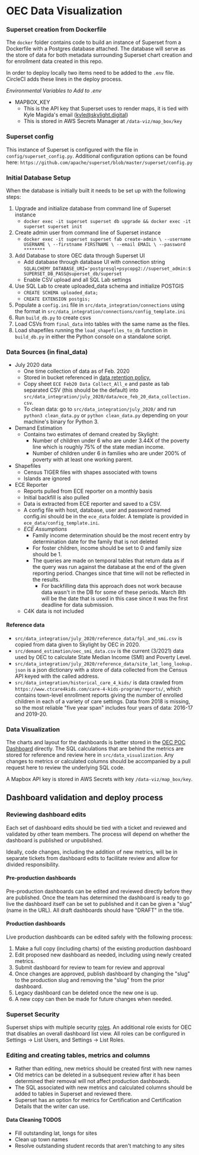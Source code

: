 # OEC Data Visualization

### Superset creation from Dockerfile

The `docker` folder contains code to build an instance of Superset from a Dockerfile with a Postgres database attached.
The database will serve as the store of data for both metadata surrounding Superset chart creation and for enrollment data created in this repo.

In order to deploy locally two items need to be added to the `.env` file. CircleCI adds these lines in the deploy process. 

_Environmental Variables to Add to .env_
- MAPBOX_KEY
  - This is the API key that Superset uses to render maps, it is tied with Kyle Magida's email (kyle@skylight.digital)
  - This is stored in AWS Secrets Manager at `/data-viz/map_box/key`

### Superset config

This instance of Superset is configured with the file in `config/superset_config.py`. Additional configuration options can be found here: `https://github.com/apache/superset/blob/master/superset/config.py`

### Initial Database Setup
 
When the database is initially built it needs to be set up with the following steps:

1. Upgrade and initialize database from command line of Superset instance
   - `docker exec -it superset superset db upgrade && docker exec -it superset superset init`
1. Create admin user from command line of Superset instance
   - `docker exec -it superset superset fab create-admin \
                 --username USERNAME \
                --firstname FIRSTNAME \
                --email EMAIL \
                --password ********`
1. Add Database to store OEC data through Superset UI 
   - Add database through database UI with connection string `SQLALCHEMY_DATABASE_URI='postgresql+psycopg2://superset_admin:$SUPERSET_DB_PASS@superset_db/superset`
   - Enable CSV upload and all SQL Lab settings
1. Use SQL Lab to create uploaded_data schema and initialize POSTGIS
   - `CREATE SCHEMA uploaded_data;`
   - `CREATE EXTENSION postgis;`
1. Populate a `config.ini` file in `src/data_integration/connections` using the format in `src/data_integration/connections/config_template.ini`
1. Run `build_db.py` to create csvs
1. Load CSVs from `final_data` into tables with the same name as the files.
1. Load shapefiles running the `load_shapefiles_to_db` function in `build_db.py` in either the Python console on a standalone script.

### Data Sources (in final_data)

- July 2020 data
  - One time collection of data as of Feb. 2020
  - Stored in bucket referenced in [data retention policy.](https://docs.google.com/document/d/1fBBjWPdC9w8YUlCT47s9-G9jzy0vOQ9ejONviXkkCxI/edit#heading=h.3aiijg3fhho3)
  - Copy sheet `ECE Feb20 Data Collect_All_e` and paste as tab separated CSV (this should be the default) into `src/data_integration/july_2020/data/ece_feb_20_data_collection.csv`.
  - To clean data: go to `src/data_integration/july_2020/` and run `python3 clean_data.py` or `python clean_data.py` depending on your machine's binary for Python 3.
- Demand Estimation
  - Contains two estimates of demand created by Skylight:
    - Number of children under 6 who are under 3.44X of the poverty line which is roughly 75% of the state median income.
    - Number of children under 6 in families who are under 200% of poverty with at least one working parent.
- Shapefiles
  - Census TIGER files with shapes associated with towns
  - Islands are ignored
- ECE Reporter
  - Reports pulled from ECE reporter on a monthly basis
  - Initial backfill is also pulled
  - Data is extracted from ECE reporter and saved to a CSV.  
  - A config file with host, database, user and password named config.ini should be in the `ece_data` folder. A template 
  is provided in `ece_data/config_template.ini`.
  - _ECE Assumptions_    
    - Family income determination should be the most recent entry by determination date for the family that is not deleted
    - For foster children, income should be set to 0 and family size should be 1.
    - The queries are made on temporal tables that return data as if the query was run against the database at the end of the given reporting period. Changes since that time will not be reflected in the results.
      - For backfilling data this approach does not work because data wasn't in the DB for some of these periods. March 8th 
      will be the date that is used in this case since it was the first deadline for data submission.  
  - C4K data is not included 
   
#### Reference data

- `src/data_integration/july_2020/reference_data/fpl_and_smi.csv` is copied from data given to Skylight by OEC in 2020.
- `src/demand_estimation/oec_smi_data.csv` is the current (3/2021) data used by OEC to calculate State Median Income (SMI) and Poverty Level.
- `src/data_integration/july_2020/reference_data/site_lat_long_lookup.json` is a json dictionary with a store of data collected from the Census API keyed with the called address.
- `src/data_integration/historical_care_4_kids/` is data crawled from `https://www.ctcare4kids.com/care-4-kids-program/reports/`, which contains town-level enrollment reports giving the number of enrolled children in each of a variety of care settings. Data from 2018 is missing, so the most reliable "five year span" includes four years of data: 2016-17 and 2019-20.
  
### Data Visualization

The charts and layout for the dashboards is better stored in the [OEC POC Dashboard](http://ec2-3-134-85-99.us-east-2.compute.amazonaws.com/superset/dashboard/3/) directly. 
The SQL calculations that are behind the metrics are stored for reference and review here in `src/data_visualization`. 
Any changes to metrics or calculated columns should be accompanied by a pull request here to review the underlying SQL code.

A Mapbox API key is stored in AWS Secrets with key `/data-viz/map_box/key`. 

## Dashboard validation and deploy process

### Reviewing dashboard edits

Each set of dashboard edits should be tied with a ticket and reviewed and validated by other team members. The process will depend on whether the dashboard is published or unpublished.

Ideally, code changes, including the addition of new metrics, will be in separate tickets from dashboard edits to facilitate review and allow for divided responsibility.

#### Pre-production dashboards

Pre-production dashboards can be edited and reviewed directly before they are published. Once the team has determined the dashboard is ready to go live the dashboard itself can be set to published and it can be given a "slug" (name in the URL). All draft dashboards should have "DRAFT" in the title.
  
#### Production dashboards

Live production dashboards can be edited safely with the following process:

1. Make a full copy (including charts) of the existing production dashboard
1. Edit proposed new dashboard as needed, including using newly created metrics.
1. Submit dashboard for review to team for review and approval
1. Once changes are approved, publish dashboard by changing the "slug" to the production slug and removing the "slug" from the prior dashboard.
1. Legacy dashboard can be deleted once the new one is up. 
1. A new copy can then be made for future changes when needed.


### Superset Security

Superset ships with multiple security [roles](https://apache-superset.readthedocs.io/en/0.28.1/security.html). An additional role exists for OEC
that disables an overall dashboard list view. All roles can be configured in Settings -> List Users, and Settings -> List Roles.

### Editing and creating tables, metrics and columns

- Rather than editing, new metrics should be created first with new names
- Old metrics can be deleted in a subsequent review after it has been determined their removal will not affect production dashboards.
- The SQL associated with new metrics and calculated columns should be added to tables in Superset and reviewed there.
- Superset has an option for metrics for Certification and Certification Details that the writer can use.

#### Data Cleaning TODOS
- Fill outstanding lat, longs for sites
- Clean up town names
- Resolve outstanding student records that aren't matching to any sites

